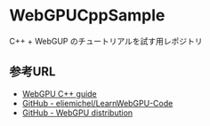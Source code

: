 # WebGPUCppSample
C++ + WebGUP のチュートリアルを試す用レポジトリ

## 参考URL
- [WebGPU C++ guide](https://eliemichel.github.io/LearnWebGPU/index.html)
- [GitHub - eliemichel/LearnWebGPU-Code](https://github.com/eliemichel/LearnWebGPU-Code)
- [GitHub - WebGPU distribution](https://github.com/eliemichel/LearnWebGPU-Code)
